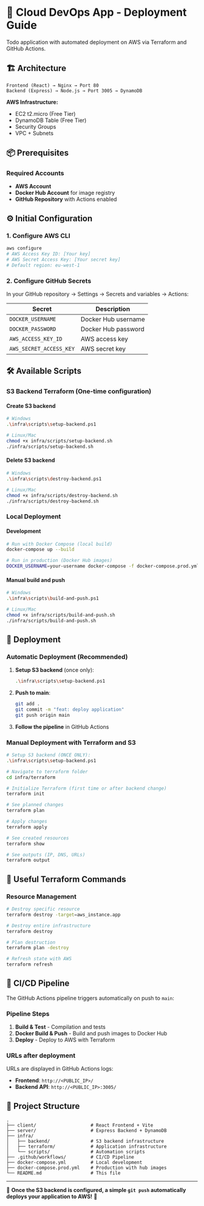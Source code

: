 # 🚀 Cloud DevOps App - Deployment Guide

Todo application with automated deployment on AWS via Terraform and GitHub Actions.

## 🏗️ Architecture

```
Frontend (React) → Nginx → Port 80
Backend (Express) → Node.js → Port 3005 → DynamoDB
```

**AWS Infrastructure:**
- EC2 t2.micro (Free Tier)
- DynamoDB Table (Free Tier)
- Security Groups
- VPC + Subnets

## 📦 Prerequisites

### Required Accounts
- **AWS Account**
- **Docker Hub Account** for image registry
- **GitHub Repository** with Actions enabled

## ⚙️ Initial Configuration

### 1. Configure AWS CLI
```bash
aws configure
# AWS Access Key ID: [Your key]
# AWS Secret Access Key: [Your secret key]  
# Default region: eu-west-1
```

### 2. Configure GitHub Secrets
In your GitHub repository → Settings → Secrets and variables → Actions:

| Secret | Description                     |
|--------|---------------------------------|
| `DOCKER_USERNAME` | Docker Hub username  |
| `DOCKER_PASSWORD` | Docker Hub password  |
| `AWS_ACCESS_KEY_ID` | AWS access key     |
| `AWS_SECRET_ACCESS_KEY` | AWS secret key |

## 🛠️ Available Scripts

### S3 Backend Terraform (One-time configuration)

#### Create S3 backend
```bash
# Windows
.\infra\scripts\setup-backend.ps1

# Linux/Mac
chmod +x infra/scripts/setup-backend.sh
./infra/scripts/setup-backend.sh
```

#### Delete S3 backend
```bash
# Windows
.\infra\scripts\destroy-backend.ps1

# Linux/Mac
chmod +x infra/scripts/destroy-backend.sh
./infra/scripts/destroy-backend.sh
```

### Local Deployment

#### Development
```bash
# Run with Docker Compose (local build)
docker-compose up --build

# Run in production (Docker Hub images)
DOCKER_USERNAME=your-username docker-compose -f docker-compose.prod.yml up
```

#### Manual build and push
```bash
# Windows
.\infra\scripts\build-and-push.ps1

# Linux/Mac  
chmod +x infra/scripts/build-and-push.sh
./infra/scripts/build-and-push.sh
```

## 🚀 Deployment

### Automatic Deployment (Recommended)
1. **Setup S3 backend** (once only):
   ```bash
   .\infra\scripts\setup-backend.ps1
   ```

2. **Push to main**:
   ```bash
   git add .
   git commit -m "feat: deploy application"
   git push origin main
   ```

3. **Follow the pipeline** in GitHub Actions

### Manual Deployment with Terraform and S3

```bash
# Setup S3 backend (ONCE ONLY):
.\infra\scripts\setup-backend.ps1

# Navigate to terraform folder
cd infra/terraform

# Initialize Terraform (first time or after backend change)
terraform init

# See planned changes
terraform plan

# Apply changes
terraform apply

# See created resources
terraform show

# See outputs (IP, DNS, URLs)
terraform output
```

## 🔧 Useful Terraform Commands

### Resource Management
```bash
# Destroy specific resource
terraform destroy -target=aws_instance.app

# Destroy entire infrastructure
terraform destroy

# Plan destruction
terraform plan -destroy

# Refresh state with AWS
terraform refresh
```

## 🔄 CI/CD Pipeline

The GitHub Actions pipeline triggers automatically on push to `main`:

### Pipeline Steps
1. **Build & Test** - Compilation and tests
2. **Docker Build & Push** - Build and push images to Docker Hub  
3. **Deploy** - Deploy to AWS with Terraform

### URLs after deployment
URLs are displayed in GitHub Actions logs:
- **Frontend**: `http://<PUBLIC_IP>/`
- **Backend API**: `http://<PUBLIC_IP>:3005/`

## 📁 Project Structure

```
.
├── client/                    # React Frontend + Vite
├── server/                    # Express Backend + DynamoDB  
├── infra/
│   ├── backend/               # S3 backend infrastructure
│   ├── terraform/             # Application infrastructure
│   └── scripts/               # Automation scripts
├── .github/workflows/         # CI/CD Pipeline
├── docker-compose.yml         # Local development
├── docker-compose.prod.yml    # Production with hub images
└── README.md                  # This file
```

---

🎯 **Once the S3 backend is configured, a simple `git push` automatically deploys your application to AWS!** 🚀
